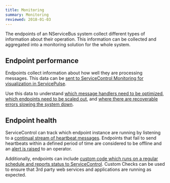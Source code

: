 ```yaml
---
title: Monitoring
summary: Monitoring
reviewed: 2018-01-03
---
```


The endpoints of an NServiceBus system collect different types of information about their operation. This information can be collected and aggregated into a monitoring solution for the whole system.


## Endpoint performance

Endpoints collect information about how well they are processing messages. This data can be [sent to ServiceControl Monitoring for visualization in ServicePulse](nservicebus/operations/metrics/service-control). 

Use this data to understand [which message handlers need to be optimized](tutorials/monitoring-demo/walkthrough-1), [which endpoints need to be scaled out](tutorials/monitoring-demo/walkthrough-2), and [where there are recoverable errors slowing the system down](tutorials/monitoring-demo/walkthrough-3).


## Endpoint health

ServiceControl can track which endpoint instance are running by listening to a [continual stream of heartbeat messages](nservicebus/operations/heartbeat). Endpoints that fail to send heartbeats within a defined period of time are considered to be offline and an [alert is raised](servicecontrol/contracts) to an operator.

Additionally, endpoints can include [custom code which runs on a regular schedule and reports status to ServiceControl](nservicebus/operations/custom-checks). Custom Checks can be used to ensure that 3rd party web services and applications are running as expected.